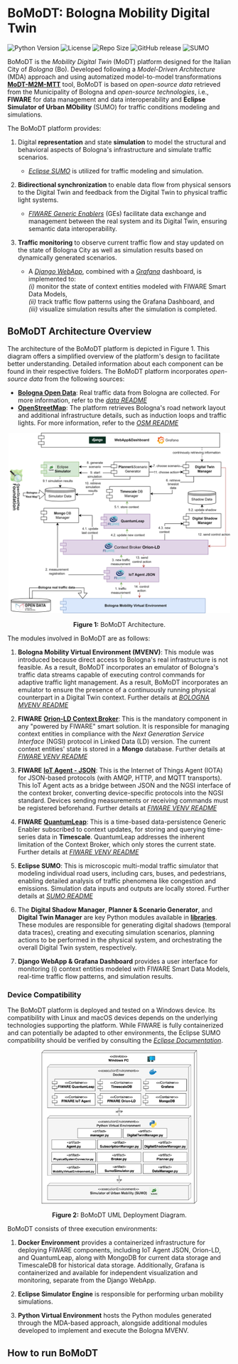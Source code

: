 # BoMoDT: Bologna Mobility Digital Twin

![Python Version](https://img.shields.io/badge/dynamic/json?url=https://raw.githubusercontent.com/alessandrasomma28/MOBIDT/refs/heads/main/images/badges/pythonb.json&label=Python&query=$.python.version&color=blue&cacheSeconds=60&logo=python)
![License](https://img.shields.io/badge/dynamic/json?url=https://raw.githubusercontent.com/alessandrasomma28/MOBIDT/refs/heads/main/images/badges/license.json&label=License&query=$.license.version&color=orange&cacheSeconds=60&logo=GNU)
![Repo Size](https://img.shields.io/github/repo-size/alessandrasomma28/MOBIDT?logo=github)
![GitHub release](https://img.shields.io/github/v/release/alessandrasomma28/MOBIDT?logo=github)
![SUMO](https://img.shields.io/badge/dynamic/json?url=https://raw.githubusercontent.com/alessandrasomma28/MOBIDT/refs/heads/main/images/badges/sumob.json&label=SUMO&query=$.sumo.version&color=green&cacheSeconds=60&logo=eclipse)


BoMoDT is the *Mobility Digital Twin* (MoDT) platform designed for the Italian City of *Bologna* (Bo). Developed 
following a *Model-Driven Architecture* (MDA) approach and using automatized model-to-model transformations [**MoDT-M2M-MTT**](https://anonymous.4open.science/r/MoDT-M2M-TT/README.md) tool, BoMoDT is based on *open-source data* retrieved from the Municipality of Bologna and *open-source technologies*, i.e., **FIWARE** for data management and data interoperability and **Eclipse Simulator of Urban MObility** (SUMO) for traffic conditions modeling and simulations.

The BoMoDT platform provides:

1. Digital **representation** and state **simulation** to model the structural and behavioral aspects of Bologna's infrastructure and simulate traffic scenarios.  
   - [*Eclipse SUMO*](https://eclipse.dev/sumo/) is utilized for traffic modeling and simulation.

2. **Bidirectional synchronization** to enable data flow from physical sensors to the Digital Twin and feedback from the Digital Twin to physical traffic light systems.  
   - [*FIWARE Generic Enablers*](https://www.fiware.org/catalogue/) (GEs) facilitate data exchange and management between the real system and its Digital Twin, ensuring semantic data interoperability.

3. **Traffic monitoring** to observe current traffic flow and stay updated on the state of Bologna City as well as simulation results based on dynamically generated scenarios.  
   - A [*Django WebApp*](https://www.djangoproject.com/), combined with a [*Grafana*](https://grafana.com/) dashboard, is implemented to:  
     *(i)* monitor the state of context entities modeled with FIWARE Smart Data Models,  
     *(ii)* track traffic flow patterns using the Grafana Dashboard, and  
     *(iii)* visualize simulation results after the simulation is completed.

     
## BoMoDT Architecture Overview 
The architecture of the BoMoDT platform is depicted in Figure 1. This diagram offers a simplified overview of the platform's design to facilitate better understanding. Detailed information about each component can be found in their respective folders.
The BoMoDT platform incorporates *open-source data* from the following sources:
* [**Bologna Open Data**](https://opendata.comune.bologna.it/):  Real traffic data from Bologna are collected. For more information, refer to the [*data README*](https://github.com/alessandrasomma28/MOBIDT/blob/main/data/README.md)
* [**OpenStreetMap**](https://www.openstreetmap.org/): The platform retrieves Bologna's road network layout and 
  additional infrastructure details, such as induction loops and traffic lights. For more information, refer to the 
  [*OSM README*](https://github.com/alessandrasomma28/MOBIDT/blob/main/sumoenv/README.md)

<div align="center">
  <img src="images/BoMoDTArchitecture.png" alt="Bologna Image" width="500"/>
  <p><b>Figure 1:</b> BoMoDT Architecture. </p>
</div>

The modules involved in BoMoDT are as follows:

1. **Bologna Mobility Virtual Environment (MVENV)**: This module was introduced because direct access to Bologna's 
   real infrastructure is not feasible. As a result, BoMoDT incorporates an emulator of Bologna's traffic data streams 
   capable of executing control commands for adaptive traffic light management.  As a result, BoMoDT incorporates an 
   emulator to ensure the presence of a continuously running physical counterpart in a Digital Twin context. Further details at [*BOLOGNA MVENV README*](https://github.com/alessandrasomma28/MOBIDT/tree/main/mobilityvenv)

2. **FIWARE** [**Orion-LD Context Broker**](https://github.com/FIWARE/context.Orion-LD): This is the mandatory 
   component in any "powered by FIWARE" smart solution. It is responsible for managing context entities in compliance 
   with the *Next Generation Service Interface* (NGSI) protocol in Linked Data (LD) version. The current context 
   entities' state is stored in a **Mongo** database. Further details at [*FIWARE VENV README*](https://github.com/alessandrasomma28/MOBIDT/blob/main/fiwareenv/README.md)

3. **FIWARE** [**IoT Agent - JSON**](https://github.com/telefonicaid/iotagent-json): This is the Internet of Things 
Agent (IOTA) for JSON-based protocols (with AMQP, HTTP, and MQTT transports). This IoT Agent acts as a bridge between 
JSON and the NGSI interface of the context broker, converting device-specific protocols into the NGSI standard. 
Devices sending measurements or receiving commands must be registered beforehand. Further details at [*FIWARE VENV 
README*](https://github.com/alessandrasomma28/MOBIDT/blob/main/fiwareenv/README.md)

4. **FIWARE** [**QuantumLeap**](https://quantumleap.readthedocs.io/en/latest/): This is a time-based 
   data-persistence Generic Enabler subscribed to context updates, for storing and querying time-series data in 
   **Timescale**. QuantumLeap addresses the inherent limitation of the Context Broker, which only stores the current 
   state. Further details at [*FIWARE VENV README*](https://github.com/alessandrasomma28/MOBIDT/blob/main/fiwareenv/README.md)

5. **Eclipse SUMO**: This is microscopic multi-modal traffic simulator that modeling individual road users, 
   including cars, buses, and pedestrians, enabling detailed analysis of traffic phenomena like congestion and 
   emissions. Simulation data inputs and outputs are locally stored. Further details at [*SUMO README*](https://github.com/alessandrasomma28/MOBIDT/blob/main/sumoenv/README.md)

6. The **Digital Shadow Manager**, **Planner & Scenario Generator**, and **Digital Twin Manager** are key Python 
   modules available in [**libraries**](https://github.com/alessandrasomma28/MOBIDT/tree/main/libraries). These modules are responsible for generating digital shadows (temporal data traces), creating and executing simulation scenarios, planning actions to be performed in the physical system, and orchestrating the overall Digital Twin system, respectively. 


7. **Django WebApp & Grafana Dashboard** provides a user interface for monitoring (i) context entities modeled with FIWARE Smart Data Models, real-time traffic flow patterns, and simulation results.

### Device Compatibility
The BoMoDT platform is deployed and tested on a Windows device. Its compatibility with Linux and macOS devices depends on the underlying technologies supporting the platform. While FIWARE is fully containerized and can potentially be adapted to other environments, the Eclipse SUMO compatibility should be verified by consulting the [*Eclipse Documentation*](https://sumo.dlr.de/docs/Installing/index.html).

<div align="center">
  <img src="images/BoMoDTDeploy.png" alt="Bologna Image" width="350"/>
  <p><b>Figure 2:</b> BoMoDT UML Deployment Diagram. </p>
</div>

BoMoDT consists of three execution environments:

1. **Docker Environment** provides a containerized infrastructure for deploying FIWARE components, including IoT Agent JSON, Orion-LD, and QuantumLeap, along with MongoDB for current data storage and TimescaleDB for historical data storage. Additionally, Grafana is containerized and available for independent visualization and monitoring, separate from the Django WebApp.

2. **Eclipse Simulator Engine** is responsible for performing urban mobility simulations.

3. **Python Virtual Environment** hosts the Python modules generated through the MDA-based approach, alongside additional modules developed to implement and execute the Bologna MVENV.


## How to run BoMoDT

### 